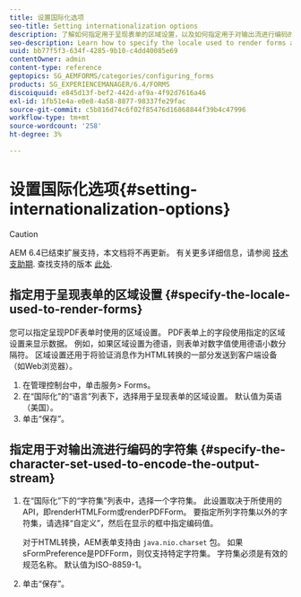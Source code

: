 ```yaml
---
title: 设置国际化选项
seo-title: Setting internationalization options
description: 了解如何指定用于呈现表单的区域设置，以及如何指定用于对输出流进行编码的字符集。
seo-description: Learn how to specify the locale used to render forms and how to specify the character set used to encode the output stream.
uuid: bb77f5f3-634f-4285-9b10-c4dd40085e69
contentOwner: admin
content-type: reference
geptopics: SG_AEMFORMS/categories/configuring_forms
products: SG_EXPERIENCEMANAGER/6.4/FORMS
discoiquuid: e845d13f-bef2-442d-af9a-4f92d7616a46
exl-id: 1fb51e4a-e0e8-4a58-8877-98337fe29fac
source-git-commit: c5b816d74c6f02f85476d16868844f39b4c47996
workflow-type: tm+mt
source-wordcount: '258'
ht-degree: 3%

---
```


# 设置国际化选项{#setting-internationalization-options}

>[!CAUTION]
>
>AEM 6.4已结束扩展支持，本文档将不再更新。 有关更多详细信息，请参阅 [技术支助期](https://helpx.adobe.com/cn/support/programs/eol-matrix.html). 查找支持的版本 [此处](https://experienceleague.adobe.com/docs/).

## 指定用于呈现表单的区域设置 {#specify-the-locale-used-to-render-forms}

您可以指定呈现PDF表单时使用的区域设置。 PDF表单上的字段使用指定的区域设置来显示数据。 例如，如果区域设置为德语，则表单对数字值使用德语小数分隔符。 区域设置还用于将验证消息作为HTML转换的一部分发送到客户端设备（如Web浏览器）。

1. 在管理控制台中，单击服务> Forms。
1. 在“国际化”的“语言”列表下，选择用于呈现表单的区域设置。 默认值为英语（美国）。
1. 单击“保存”。

## 指定用于对输出流进行编码的字符集 {#specify-the-character-set-used-to-encode-the-output-stream}

1. 在“国际化”下的“字符集”列表中，选择一个字符集。 此设置取决于所使用的API，即renderHTMLForm或renderPDFForm。 要指定所列字符集以外的字符集，请选择“自定义”，然后在显示的框中指定编码值。

   对于HTML转换，AEM表单支持由 `java.nio.charset` 包。 如果sFormPreference是PDFForm，则仅支持特定字符集。 字符集必须是有效的规范名称。 默认值为ISO-8859-1。

1. 单击“保存”。
